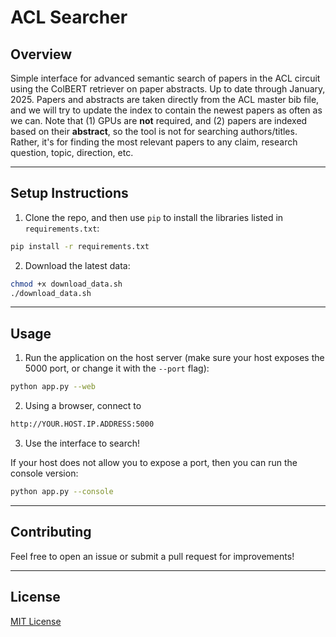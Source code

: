 # ACL Searcher

## **Overview**
Simple interface for advanced semantic search of papers in the ACL circuit using the ColBERT retriever on paper abstracts. Up to date through January, 2025. Papers and abstracts are taken directly from the ACL master bib file, and we will try to update the index to contain the newest papers as often as we can. Note that (1) GPUs are **not** required, and (2) papers are indexed based on their **abstract**, so the tool is not for searching authors/titles. Rather, it's for finding the most relevant papers to any claim, research question, topic, direction, etc.

---

## **Setup Instructions**

1. Clone the repo, and then use `pip` to install the libraries listed in `requirements.txt`:
```bash
pip install -r requirements.txt
```
2. Download the latest data:
```bash
chmod +x download_data.sh
./download_data.sh
```

---

## **Usage**
1. Run the application on the host server (make sure your host exposes the 5000 port, or change it with the `--port` flag):
```bash
python app.py --web
```
2. Using a browser, connect to

```bash
http://YOUR.HOST.IP.ADDRESS:5000
```
3. Use the interface to search!

If your host does not allow you to expose a port, then you can run the console version:
```bash
python app.py --console
```

---

## **Contributing**
Feel free to open an issue or submit a pull request for improvements!

---

## **License**
[MIT License](LICENSE)
